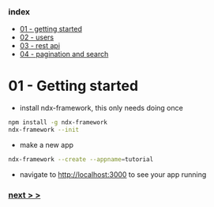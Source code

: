 ### index
- [01 - getting started](https://ndxbxrme.github.io/ndx-framework/docs/tutorial/01_getting_started.html)
- [02 - users](https://ndxbxrme.github.io/ndx-framework/docs/tutorial/02_users.html)
- [03 - rest api](https://ndxbxrme.github.io/ndx-framework/docs/tutorial/03_rest_api.html)
- [04 - pagination and search](https://ndxbxrme.github.io/ndx-framework/docs/tutorial/04_paging_and_searching.html)

# 01 - Getting started

- install ndx-framework, this only needs doing once  
```bash
npm install -g ndx-framework
ndx-framework --init
```
- make a new app  
```bash
ndx-framework --create --appname=tutorial
```
- navigate to [http://localhost:3000](http://localhost:3000) to see your app running

### [next > >](https://ndxbxrme.github.io/ndx-framework/docs/tutorial/02_users.html)